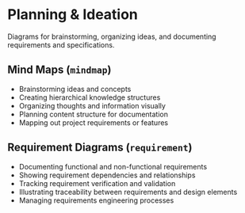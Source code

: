 # Planning & Ideation

Diagrams for brainstorming, organizing ideas, and documenting requirements and specifications.

## Mind Maps (`mindmap`)

- Brainstorming ideas and concepts
- Creating hierarchical knowledge structures
- Organizing thoughts and information visually
- Planning content structure for documentation
- Mapping out project requirements or features

## Requirement Diagrams (`requirement`)

- Documenting functional and non-functional requirements
- Showing requirement dependencies and relationships
- Tracking requirement verification and validation
- Illustrating traceability between requirements and design elements
- Managing requirements engineering processes
